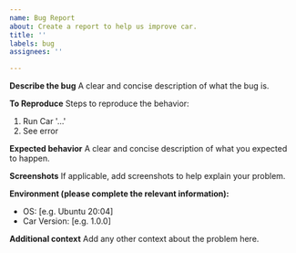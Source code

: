 ```yaml
---
name: Bug Report
about: Create a report to help us improve car.
title: ''
labels: bug
assignees: ''

---
```


**Describe the bug**
A clear and concise description of what the bug is.

**To Reproduce**
Steps to reproduce the behavior:
1. Run Car '...'
2. See error

**Expected behavior**
A clear and concise description of what you expected to happen.

**Screenshots**
If applicable, add screenshots to help explain your problem.

**Environment (please complete the relevant information):**
 - OS: [e.g. Ubuntu 20:04]
 - Car Version: [e.g. 1.0.0]

**Additional context**
Add any other context about the problem here.
